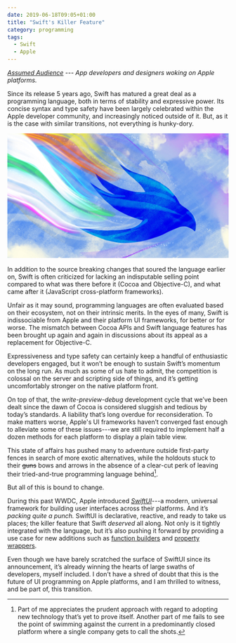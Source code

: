 ```yaml
---
date: 2019-06-18T09:05+01:00
title: "Swift's Killer Feature"
category: programming
tags:
  - Swift
  - Apple
---
```


*[Assumed Audience](https://www.chriskrycho.com/2018/assumed-audiences.html) --- App developers and designers woking on Apple platforms.*

Since its release 5 years ago,
Swift has matured a great deal as a programming language,
both in terms of stability and expressive power.
Its concise syntax and type safety have been largely celebrated within the Apple developer community,
and increasingly noticed outside of it.
But, as it is the case with similar transitions,
not everything is hunky-dory.

![SwiftUI](header-image.jpg)

In addition to the source breaking changes that soured the language earlier on,
Swift is often criticized for lacking an indisputable selling point compared to what was there before it (Cocoa and Objective-C),
and what came after it (JavaScript cross-platform frameworks).

Unfair as it may sound,
programming languages are often evaluated based on their ecosystem,
not on their intrinsic merits.
In the eyes of many, Swift is indissociable from Apple and their platform UI frameworks,
for better or for worse.
The mismatch between Cocoa APIs and Swift language features has been brought up again and again in discussions about its appeal as a replacement for Objective-C.

Expressiveness and type safety can certainly keep a handful of enthusiastic developers engaged,
but it won’t be enough to sustain Swift’s momentum on the long run.
As much as some of us hate to admit,
the competition is colossal on the server and scripting side of things,
and it’s getting uncomfortably stronger on the native platform front.

On top of that, the *write-preview-debug* development cycle that we’ve been dealt since the dawn of Cocoa is considered sluggish and tedious by today’s standards.
A liability that’s long overdue for reconsideration.
To make matters worse,
Apple's UI frameworks haven’t converged fast enough to alleviate some of these issues---we are still required to implement half a dozen methods for each platform to display a plain table view.

This state of affairs has pushed many to adventure outside first-party fences in search of more exotic alternatives,
while the holdouts stuck to their ~~guns~~ bows and arrows in the absence of a clear-cut perk of leaving their tried-and-true programming language behind[^1].

But all of this is bound to change.

During this past WWDC,
Apple introduced *[SwiftUI]*---a modern,
universal framework for building user interfaces across their platforms.
And it’s *packing quite a punch.*
SwiftUI is declarative, reactive, and ready to take us places; the killer feature that Swift *deserved* all along.
Not only is it tightly integrated with the language,
but it’s also pushing it forward by providing a use case for new additions such as [function builders] and [property wrappers].

Even though we have barely scratched the surface of SwiftUI since its announcement,
it’s already winning the hearts of large swaths of developers,
myself included.
I don't have a shred of doubt that this is the future of UI programming on Apple platforms,
and I am thrilled to witness, and be part of, this transition.

[SwiftUI]: https://developer.apple.com/xcode/swiftui/
[function builders]: https://github.com/apple/swift-evolution/blob/9992cf3c11c2d5e0ea20bee98657d93902d5b174/proposals/XXXX-function-builders.md
[property wrappers]: https://github.com/DougGregor/swift-evolution/blob/property-wrappers/proposals/0258-property-wrappers.md

[^1]: Part of me appreciates the prudent approach with regard to adopting new technology that’s yet to prove itself. Another part of me fails to see the point of swimming against the current in a predominantly closed platform where a single company gets to call the shots.
